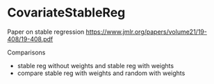 # CovariateStableReg




Paper on stable regression 
https://www.jmlr.org/papers/volume21/19-408/19-408.pdf 

Comparisons  
- stable reg without weights and stable reg with weights
- compare stable reg with weights and random with weights 